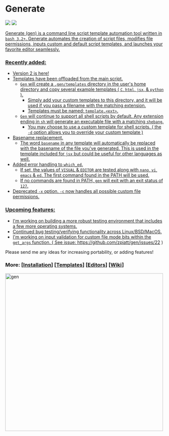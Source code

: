 # Generate
<p align="left">
<a href="./LICENSE.md"><img src="https://img.shields.io/github/license/zpiatt/gen"></a>
<a href="https://github.com/zpiatt/gen/releases"><img src="https://img.shields.io/github/v/release/zpiatt/gen">
</p>

Generate (gen) is a command line script template automation tool written in `bash 3.2+`. Generate automates the creation of script files, modifies file permissions, inputs custom and default script templates, and launches your favorite editor seamlessly.

### Recently added:
  - Version 2 is here!
  - Templates have been offloaded from the main script.
    - `Gen` will create a `.gen/templates` directory in the user's home directory and copy several example templates ( `C`, `html`, `jsx`, & `python` ).
      - Simply add your custom templates to this directory, and it will be used if you pass a filename with the matching extension.
      - Templates must be named: `template.<ext>`.
    - `Gen` will continue to support all shell scripts by default. Any extension ending in `sh` will generate an executable file with a matching `shebang`.
      - You may choose to use a custom template for shell scripts. ( the `-d` option allows you to override your custom template )
  - Basename replacement.
    - The word `basename` in any template will automatically be replaced with the basename of the file you've generated. This is used in the template included for `jsx` but could be useful for other languages as well.
  - Added error handling to `which_ed`. 
    - If set, the values of `VISUAL` & `EDITOR` are tested along with `nano`, `vi`, `emacs` & `ed`. The first command found in the PATH will be used.
    - If no commands are found in PATH, `gen` will exit with an exit status of `127`.
  - Deprecated `-x` option. `-c` now handles all possible custom file permissions. 

### Upcoming features:
  - I'm working on building a more robust testing environment that includes a few more operating systems. 
  - Continued bug testing/verifying functionality across Linux/BSD/MacOS.
  - I'm working on input validation for custom file mode bits within the `get_args` function. ( See issue: https://github.com/zpiatt/gen/issues/22 )

 Please send me any ideas for increasing portability, or adding features!

### More: \[[Installation](https://github.com/zpiatt/gen/wiki/Installation)\] \[[Templates](https://github.com/zpiatt/gen/wiki/Templates)\] \[[Editors](https://github.com/zpiatt/gen/wiki/Editors)\] \[[Wiki](https://github.com/zpiatt/gen/wiki)\]

<img src="https://i.imgur.com/DeZzcoo.gif" alt="gen" align="left" height="500px">